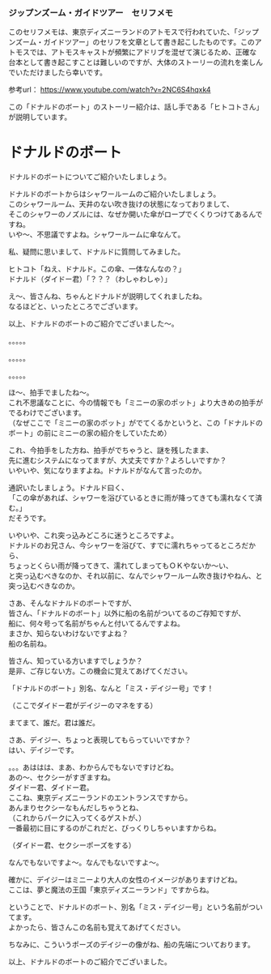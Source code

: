 ### ジップンズーム・ガイドツアー　セリフメモ  

このセリフメモは、東京ディズニーランドのアトモスで行われていた、「ジップンズーム・ガイドツアー」のセリフを文章として書き起こしたものです。このアトモスでは、アトモスキャストが頻繁にアドリブを混ぜて演じるため、正確な台本として書き起こすことは難しいのですが、大体のストーリーの流れを楽しんでいただけましたら幸いです。

参考url： https://www.youtube.com/watch?v=2NC6S4hqxk4  

この「ドナルドのボート」のストーリー紹介は、話し手である「ヒトコトさん」が説明しています。  
  
  
# ドナルドのボート  
  
ドナルドのボートについてご紹介いたしましょう。  
  
ドナルドのボートからはシャワールームのご紹介いたしましょう。  
このシャワールーム、天井のない吹き抜けの状態になっておりまして、  
そこのシャワーのノズルには、なぜか開いた傘がロープでくくりつけてあるんですね。  
いや～、不思議ですよね。シャワールームに傘なんて。  
  
私、疑問に思いまして、ドナルドに質問してみました。  
  
ヒトコト「ねえ、ドナルド。この傘、一体なんなの？」  
ドナルド（ダイドー君）「？？？（わしゃわしゃ）」  
  
え～、皆さんね、ちゃんとドナルドが説明してくれましたね。  
なるほどと、いったところでございます。  
  
以上、ドナルドのボートのご紹介でございました～。  
  
。。。。。  
  
。。。。。  
  
。。。。。  
  
ほ～、拍手でましたね～。  
これ不思議なことに、今の情報でも「ミニーの家のポット」より大きめの拍手がでるわけでございます。  
（なぜここで「ミニーの家のポット」がでてくるかというと、この「ドナルドのボート」の前にミニーの家の紹介をしていたため）  
  
これ、今拍手をした方ね、拍手がでちゃうと、謎を残したまま、  
先に進むシステムになってますが、大丈夫ですか？よろしいですか？  
いやいや、気になりますよね。ドナルドがなんて言ったのか。  
  
通訳いたしましょう。ドナルド曰く、  
「この傘があれば、シャワーを浴びているときに雨が降ってきても濡れなくて済む。」  
だそうです。  
  
いやいや、これ突っ込みどころに迷うところですよ。  
ドナルドのお兄さん、今シャワーを浴びて、すでに濡れちゃってるところだから、  
ちょっとくらい雨が降ってきて、濡れてしまってもＯＫやないか～い、  
と突っ込むべきなのか、それ以前に、なんでシャワールーム吹き抜けやねん、と突っ込むべきなのか。  
  
さあ、そんなドナルドのボートですが、  
皆さん、「ドナルドのボート」以外に船の名前がついてるのご存知ですが、  
船に、何々号って名前がちゃんと付いてるんですよね。  
まさか、知らないわけないですよね？  
船の名前ね。  
  
皆さん、知っている方いますでしょうか？  
是非、ご存じない方。この機会に覚えてあげてください。  
  
「ドナルドのボート」別名、なんと「ミス・デイジー号」です！  
  
（ここでダイドー君がデイジーのマネをする）  
  
まてまて、誰だ。君は誰だ。  
  
さあ、デイジー、ちょっと表現してもらっていいですか？  
はい、デイジーです。  
  
。。。あははは、まあ、わからんでもないですけどね。  
あの～、セクシーがすぎますね。  
ダイドー君、ダイドー君。  
ここね、東京ディズニーランドのエントランスですから。  
あんまりセクシーなもんだしちゃうとね、  
（これからパークに入ってくるゲストが、）  
一番最初に目にするのがこれだと、びっくりしちゃいますからね。  
  
（ダイドー君、セクシーポーズをする）  
  
なんでもないですよ～。なんでもないですよ～。  
  
確かに、デイジーはミニーより大人の女性のイメージがありますけどね。  
ここは、夢と魔法の王国「東京ディズニーランド」ですからね。  
  
ということで、ドナルドのボート、別名「ミス・デイジー号」という名前がついてます。  
よかったら、皆さんこの名前も覚えてあげてください。  
  
ちなみに、こういうポーズのデイジーの像がね、船の先端についております。  
  
以上、ドナルドのボートのご紹介でございました。  
  